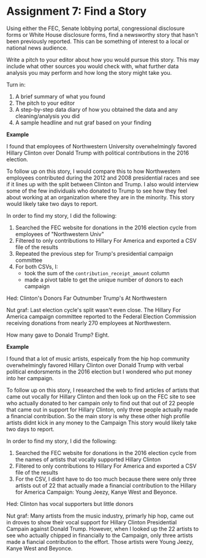 # Assignment 7: Find a Story

Using either the FEC, Senate lobbying portal, congressional disclosure forms or White House disclosure forms, find a newsworthy story that hasn't been previously reported. This can be something of interest to a local or national news audience.

Write a pitch to your editor about how you would pursue this story. This may include what other sources you would check with, what further data analysis you may perform and how long the story might take you.

Turn in:

1. A brief summary of what you found
1. The pitch to your editor
1. A step-by-step data diary of how you obtained the data and any cleaning/analysis you did
1. A sample headline and nut graf based on your finding

**Example**

I found that employees of Northwestern University overwhelmingly favored Hillary Clinton over Donald Trump with political contributions in the 2016 election.

To follow up on this story, I would compare this to how Northwestern employees contributed during the 2012 and 2008 presidential races and see if it lines up with the split between Clinton and Trump. I also would interview some of the few individuals who donated to Trump to see how they feel about working at an organization where they are in the minority. This story would likely take two days to report.

In order to find my story, I did the following:

1. Searched the FEC website for donations in the 2016 election cycle from employees of "Northwestern Univ"
2. Filtered to only contributions to Hillary For America and exported a CSV file of the results
3. Repeated the previous step for Trump's presidential campaign committee
4. For both CSVs, I: 
    * took the sum of the `contribution_receipt_amount` column
    * made a pivot table to get the unique number of donors to each campaign

Hed: Clinton's Donors Far Outnumber Trump's At Northwestern

Nut graf: Last election cycle's split wasn't even close. The Hillary For America campaign committee reported to the Federal Election Commission receiving donations from nearly 270 employees at Northwestern. 

How many gave to Donald Trump? Eight.


**Example**

I found that a lot of music artists, espeically from the hip hop community overwhelmingly favored Hillary Clinton over Donald Trump with verbal political endorsments in the 2016 election but I wondered who put money into her campaign.

To follow up on this story, I researched the web to find articles of artists that came out vocally for Hillary Clinton and then look up on the FEC site to see who actually donated to her campain only to find out that out of 22 people that came out in support for Hillary Clinton, only three people actually made a financial contribution. So the main story is why these other high profile artists didnt kick in any money to the Campaign This story would likely take two days to report.

In order to find my story, I did the following:

1. Searched the FEC website for donations in the 2016 election cycle from the names of artists that vocally supported Hillary Clinton
2. Filtered to only contributions to Hillary For America and exported a CSV file of the results
3. For the CSV, I didnt have to do too much because there were only three artists out of 22 that actually made a financial contribution to the Hillary for America Campaign: Young Jeezy, Kanye West and Beyonce.

Hed: Clinton has vocal supporters but little donors

Nut graf: Many artists from the music industry, primarly hip hop, came out in droves to show their vocal support for Hillary Clinton Presidential Campain against Donald Trump. However, when I looked up the 22 artists to see who actually chipped in financially to the Campaign, only three artists made a fiancial contribution to the effort. Those artists were Young Jeezy, Kanye West and Beyonce. 
